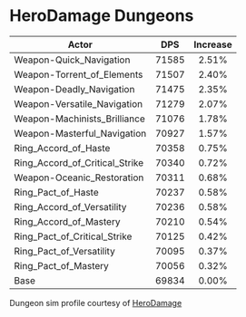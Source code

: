 # HeroDamage Dungeons
| Actor | DPS | Increase |
|---|:---:|:---:|
|Weapon-Quick_Navigation|71585|2.51%|
|Weapon-Torrent_of_Elements|71507|2.40%|
|Weapon-Deadly_Navigation|71475|2.35%|
|Weapon-Versatile_Navigation|71279|2.07%|
|Weapon-Machinists_Brilliance|71076|1.78%|
|Weapon-Masterful_Navigation|70927|1.57%|
|Ring_Accord_of_Haste|70358|0.75%|
|Ring_Accord_of_Critical_Strike|70340|0.72%|
|Weapon-Oceanic_Restoration|70311|0.68%|
|Ring_Pact_of_Haste|70237|0.58%|
|Ring_Accord_of_Versatility|70236|0.58%|
|Ring_Accord_of_Mastery|70210|0.54%|
|Ring_Pact_of_Critical_Strike|70125|0.42%|
|Ring_Pact_of_Versatility|70095|0.37%|
|Ring_Pact_of_Mastery|70056|0.32%|
|Base|69834|0.00%|

 Dungeon sim profile courtesy of [HeroDamage](https://www.herodamage.com/)